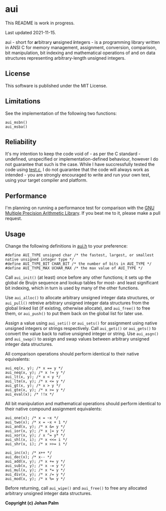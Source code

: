 # aui
This README is work in progress.

Last updated 2021-11-15.

aui - short for **a**rbitrary **u**nsigned **i**ntegers - is a programming library written in ANSI C for memory management, assignment, conversion, comparison, bit manipulation, bit indexing and mathematical operations of and on data structures representing arbitrary-length unsigned integers.

## License
This software is published under the MIT License.

## Limitations
See the implementation of the following two functions:
```
aui_msbn()
aui_msba()
```

## Reliability
It's my intention to keep the code void of - as per the C standard - undefined, unspecified or implementation-defined behaviour, however I do not guarantee that such is the case. While I have succressfully tested the code using [test.c](https://github.com/pij-se/aui/tree/master/src/test.c), I do not guarantee that the code will always work as intended - you are strongly encouraged to write and run your own test, using your target compiler and platform.

## Performance
I'm planning on running a performance test for comparison with the [GNU Multiple Precision Arithmetic Library](https://gmplib.org/). If you beat me to it, please make a pull request.

## Usage
Change the following definitions in [aui.h](https://github.com/pij-se/aui/tree/master/src/aui.h) to your preference:
```
#define AUI_TYPE unsigned char /* the fastest, largest, or smallest native unsigned integer type */
#define AUI_TYPE_BIT CHAR_BIT /* the number of bits in AUI_TYPE */
#define AUI_TYPE_MAX UCHAR_MAX /* the max value of AUI_TYPE */
```
Call `aui_init()` (at least) once before any other functions; it sets up the global de Bruijn sequence and lookup tables for most- and least significant bit indexing, which in turn is used by many of the other functions.

Use `aui_alloc()` to allocate arbitrary unsigned integer data structures, or `aui_pull()`  retreive arbitrary unsigned integer data structures from the global linked list (if existing, otherwise allocate), and `aui_free()` to free them,  or `aui_push()` to put them back on the global list for later use.

Assign a value using `aui_seti()` or `aui_sets()` for assignment using native unsigned integers or strings respectively. Call `aui_geti()` or `aui_gets()` to convert the value back to native unsigned integer or string. Use `aui_asgn()` and `aui_swap()` to assign and swap values between arbitrary unsigned integer data structures.

All comparison operations should perform identical to their native equivalents:

```
aui_eq(x, y); /* x == y */
aui_neq(x, y); /* x != y */
aui_lt(x, y); /* x < y */
aui_lte(x, y); /* x <= y */
aui_gt(x, y); /* x > y */
aui_gte(x, y); /* x >= y */
aui_eval(x); /* !!x */
```

All bit manipulation and mathematical operations should perform identical to their native compound assignment equivalents:

```
aui_one(x); /* x = ~x */
aui_two(x); /* x = ~x + 1 */
aui_and(x, y); /* x &= y */
aui_ior(x, y); /* x |= y */
aui_xor(x, y); / x ^= y* */
aui_shl(x, i); /* x <<= i */
aui_shr(x, i); /* x >>= i */

aui_inc(x); /* x++ */
aui_dec(x); /* x-- */
aui_add(x, y); /* x += y */
aui_sub(x, y); /* x -= y */
aui_mul(x, y); /* x *= y */
aui_div(x, y); /* x /= y */
aui_mod(x, y); /* x %= y */
```

Before returning, call `aui_wipe()` and `aui_free()` to free any allocated arbitrary unsigned integer data structures.

**Copyright (c) Johan Palm**
